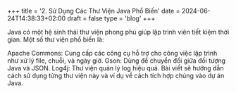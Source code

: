 +++
title = '2. Sử Dụng Các Thư Viện Java Phổ Biến'
date = 2024-06-24T14:38:33+02:00
draft = false
type = 'blog'
+++

Java có một hệ sinh thái thư viện phong phú giúp lập trình viên tiết kiệm thời gian. Một số thư viện phổ biến là:

Apache Commons: Cung cấp các công cụ hỗ trợ cho công việc lập trình như xử lý file, chuỗi, và ngày giờ.
Gson: Dùng để chuyển đổi giữa đối tượng Java và JSON.
Log4j: Thư viện quản lý log hiệu quả.
Bài viết sẽ hướng dẫn cách sử dụng từng thư viện này và ví dụ về cách tích hợp chúng vào dự án Java.